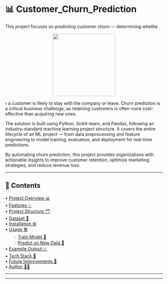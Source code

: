 
# 📊 Customer_Churn_Prediction
This project focuses on predicting customer churn — determining whethe

<div align="center">
 <img src="https://github.com/Tanuja7897/Customer_Churn_Prediction/blob/main/assets/Visualizing_Data_Growth_Animation1-ezgif.com-video-to-gif-converter.gif" height="200">
</div>




r a customer is likely to stay with the company or leave. Churn prediction is a critical business challenge, as retaining customers is often more cost-effective than acquiring new ones.

The solution is built using Python, Scikit-learn, and Pandas, following an industry-standard machine learning project structure. It covers the entire lifecycle of an ML project — from data preprocessing and feature engineering to model training, evaluation, and deployment for real-time predictions.

By automating churn prediction, this project provides organizations with actionable insights to improve customer retention, optimize marketing strategies, and reduce revenue loss.

---

## 📑 Contents
 
 • [Project Overview 📊](#-customer-churn-prediction-)  
• [Features ✨](#-features-)  
• [Project Structure 🗂️](#-project-structure-)  
• [Dataset 📂](#-dataset-)  
• [Installation ⚙️](#️-installation-)  
• [Usage 🛠️](#-usage-)  
  ◌ [Train Model 🔧](#train-model-)  
  ◌ [Predict on New Data 📡](#predict-on-new-data-)  
• [Example Output 📈](#-example-output-)  
• [Tech Stack 🧰](#-tech-stack-)  
• [Future Improvements 🚀](#-future-improvements-)  
• [Author 👨‍💻](#-author-)  

---



---

